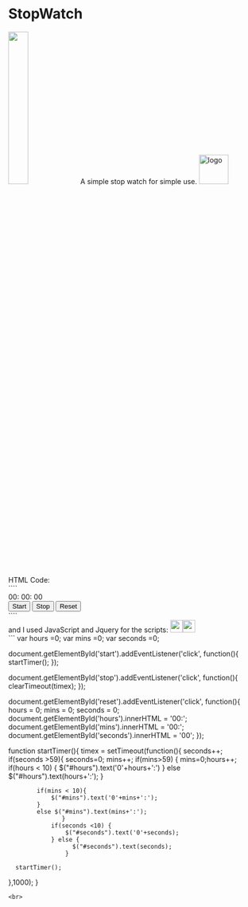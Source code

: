 # StopWatch
<img width="28%" src="https://user-images.githubusercontent.com/42619243/51637290-099d3880-1f64-11e9-957f-672dabf8c717.png">
A simple stop watch for simple use.
<img width="59" alt="logo" src="https://user-images.githubusercontent.com/42619243/51549524-43dadd00-1e73-11e9-937a-416dbc7dd1e3.png">
<br>
HTML Code:
<br>
````
   <html>
    <head>
        <title>
            Simple stopwatch
        </title>
        <meta charset="utf-8">
        <link rel="stylesheet" href="https://stackpath.bootstrapcdn.com/bootstrap/4.2.1/css/bootstrap.min.css" integrity="sha384-GJzZqFGwb1QTTN6wy59ffF1BuGJpLSa9DkKMp0DgiMDm4iYMj70gZWKYbI706tWS" crossorigin="anonymous">
        <link rel="stylesheet" type="text/css" href="main.css">
        <script src="https://ajax.googleapis.com/ajax/libs/jquery/3.3.1/jquery.min.js"></script>  
    </head>
    <body>
        <div class="time" id="timer">
          <span id="hours">00:</span>
          <span id="mins">00:</span>
          <span id="seconds">00</span>  
        </div>
        <div id="controls">
            <button class="btn btn-success" id="start">Start</button>
            <button class="btn btn-danger" id="stop">Stop</button>
            <button class="btn btn-warning" id="reset">Reset</button>
        </div>  
    <script type="text/javascript" src="main.js"></script>
    </body>
</html>
````
<br>
and I used JavaScript and Jquery for the scripts: <img width="25" src="https://user-images.githubusercontent.com/42619243/51636877-f89ff780-1f62-11e9-83fd-0968e87c1d7a.png"><img width="25" src="https://user-images.githubusercontent.com/42619243/51637128-998eb280-1f63-11e9-95b3-b84d8011030b.png">
<br>
```
var hours =0;
var mins =0;
var seconds =0;

document.getElementById('start').addEventListener('click', function(){
      startTimer();
});

document.getElementById('stop').addEventListener('click', function(){
      clearTimeout(timex);
});

document.getElementById('reset').addEventListener('click', function(){
    hours = 0; mins = 0; seconds = 0;
    document.getElementById('hours').innerHTML = '00:';
    document.getElementById('mins').innerHTML = '00:';
    document.getElementById('seconds').innerHTML = '00';
});
            
function startTimer(){
  timex = setTimeout(function(){
      seconds++;
    if(seconds >59){
        seconds=0;
        mins++;
    if(mins>59) {
            mins=0;hours++;
        if(hours < 10) {
            $("#hours").text('0'+hours+':')
        } else 
            $("#hours").text(hours+':');
                }
                       
            if(mins < 10){                     
                $("#mins").text('0'+mins+':');
            }       
            else $("#mins").text(mins+':');
                   }    
                if(seconds <10) {
                    $("#seconds").text('0'+seconds);
                } else {
                      $("#seconds").text(seconds);
                    }
     
      startTimer();
  },1000);
}
```
<br>


